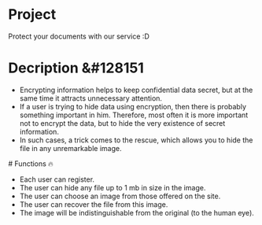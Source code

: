# Project
Protect your documents with our service :D
# Decription &#128151
<ul>
  <li>Encrypting information helps to keep confidential data secret, but at the same time it attracts unnecessary attention. </li>
  <li>If a user is trying to hide data using encryption, then there is probably something important in him. Therefore, most often it is more important not to encrypt the data, but to hide the very existence of secret information. </li>
  <li>In such cases, a trick comes to the rescue, which allows you to hide the file in any unremarkable image.</li>
</ul>
# Functions 🔥
<ul>
  <li>Each user can register.</li>
  <li>The user can hide any file up to 1 mb in size in the image.</li>
  <li>The user can choose an image from those offered on the site.</li>
  <li>The user can recover the file from this image.</li>
  <li>The image will be indistinguishable from the original (to the human eye).</li>
</ul>
